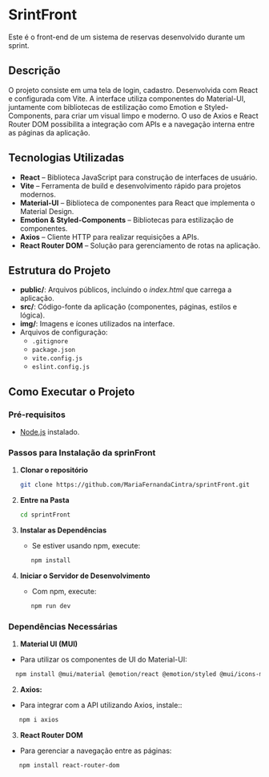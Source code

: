 # SrintFront

Este é o front-end de um sistema de reservas desenvolvido durante um sprint.

## Descrição

O projeto consiste em uma tela de login, cadastro. Desenvolvida com React e configurada com Vite. A interface utiliza componentes do Material-UI, juntamente com bibliotecas de estilização como Emotion e Styled-Components, para criar um visual limpo e moderno. O uso de Axios e React Router DOM possibilita a integração com APIs e a navegação interna entre as páginas da aplicação.

## Tecnologias Utilizadas

- **React** – Biblioteca JavaScript para construção de interfaces de usuário.
- **Vite** – Ferramenta de build e desenvolvimento rápido para projetos modernos.
- **Material-UI** – Biblioteca de componentes para React que implementa o Material Design.
- **Emotion & Styled-Components** – Bibliotecas para estilização de componentes.
- **Axios** – Cliente HTTP para realizar requisições a APIs.
- **React Router DOM** – Solução para gerenciamento de rotas na aplicação.

## Estrutura do Projeto

- **public/**: Arquivos públicos, incluindo o _index.html_ que carrega a aplicação.
- **src/**: Código-fonte da aplicação (componentes, páginas, estilos e lógica).
- **img/**: Imagens e ícones utilizados na interface.
- Arquivos de configuração:
  - `.gitignore`
  - `package.json`
  - `vite.config.js`
  - `eslint.config.js`

## Como Executar o Projeto

### Pré-requisitos

- [Node.js](https://nodejs.org/) instalado.

### Passos para Instalação da sprinFront

1. **Clonar o repositório**

   ```bash
   git clone https://github.com/MariaFernandaCintra/sprintFront.git

   ```

2. **Entre na Pasta**

   ```bash
   cd sprintFront
   ```

3. **Instalar as Dependências**

   - Se estiver usando npm, execute:

   ```bash
      npm install
   ```

4. **Iniciar o Servidor de Desenvolvimento**
   - Com npm, execute:
   ```bash
      npm run dev
   ```

### Dependências Necessárias

1. **Material UI (MUI)**

 - Para utilizar os componentes de UI do Material-UI:

  ```bash
    npm install @mui/material @emotion/react @emotion/styled @mui/icons-material
  ```

2. **Axios:**

 - Para integrar com a API utilizando Axios, instale::

  ```bash
     npm i axios
  ```

3. **React Router DOM**

 - Para gerenciar a navegação entre as páginas:
  ```bash
     npm install react-router-dom
  ```

